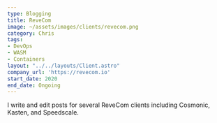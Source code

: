 ```yaml
---
type: Blogging
title: ReveCom
image: ~/assets/images/clients/revecom.png
category: Chris
tags:
- DevOps
- WASM
- Containers
layout: "../../layouts/Client.astro"
company_url: 'https://revecom.io'
start_date: 2020
end_date: Ongoing
---
```


I write and edit posts for several ReveCom clients including Cosmonic, Kasten, and Speedscale.